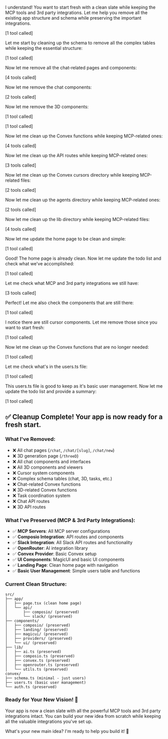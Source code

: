 I understand! You want to start fresh with a clean slate while keeping the MCP tools and 3rd party integrations. Let me help you remove all the existing app structure and schema while preserving the important integrations.


[1 tool called]

Let me start by cleaning up the schema to remove all the complex tables while keeping the essential structure:


[1 tool called]

Now let me remove all the chat-related pages and components:


[4 tools called]

Now let me remove the chat components:


[2 tools called]

Now let me remove the 3D components:


[1 tool called]




[1 tool called]

Now let me clean up the Convex functions while keeping MCP-related ones:


[4 tools called]

Now let me clean up the API routes while keeping MCP-related ones:


[3 tools called]

Now let me clean up the Convex cursors directory while keeping MCP-related files:


[2 tools called]

Now let me clean up the agents directory while keeping MCP-related ones:


[2 tools called]

Now let me clean up the lib directory while keeping MCP-related files:


[4 tools called]

Now let me update the home page to be clean and simple:


[1 tool called]

Good! The home page is already clean. Now let me update the todo list and check what we've accomplished:


[1 tool called]

Let me check what MCP and 3rd party integrations we still have:


[3 tools called]

Perfect! Let me also check the components that are still there:


[1 tool called]

I notice there are still cursor components. Let me remove those since you want to start fresh:


[1 tool called]

Now let me clean up the Convex functions that are no longer needed:


[1 tool called]

Let me check what's in the users.ts file:


[1 tool called]

This users.ts file is good to keep as it's basic user management. Now let me update the todo list and provide a summary:


[1 tool called]

## ✅ **Cleanup Complete! Your app is now ready for a fresh start.**

### **What I've Removed:**
- ❌ All chat pages (`/chat`, `/chat/[slug]`, `/chat/new`)
- ❌ 3D generation page (`/threeD`)
- ❌ All chat components and interfaces
- ❌ All 3D components and viewers
- ❌ Cursor system components
- ❌ Complex schema tables (chat, 3D, tasks, etc.)
- ❌ Chat-related Convex functions
- ❌ 3D-related Convex functions
- ❌ Task coordination system
- ❌ Chat API routes
- ❌ 3D API routes

### **What I've Preserved (MCP & 3rd Party Integrations):**
- ✅ **MCP Servers**: All MCP server configurations
- ✅ **Composio Integration**: API routes and components
- ✅ **Slack Integration**: All Slack API routes and functionality
- ✅ **OpenRouter**: AI integration library
- ✅ **Convex Provider**: Basic Convex setup
- ✅ **UI Components**: MagicUI and basic UI components
- ✅ **Landing Page**: Clean home page with navigation
- ✅ **Basic User Management**: Simple users table and functions

### **Current Clean Structure:**
```
src/
├── app/
│   ├── page.tsx (clean home page)
│   └── api/
│       ├── composio/ (preserved)
│       └── slack/ (preserved)
├── components/
│   ├── composio/ (preserved)
│   ├── landing/ (preserved)
│   ├── magicui/ (preserved)
│   ├── providers/ (preserved)
│   └── ui/ (preserved)
├── lib/
│   ├── ai.ts (preserved)
│   ├── composio.ts (preserved)
│   ├── convex.ts (preserved)
│   ├── openrouter.ts (preserved)
│   └── utils.ts (preserved)
convex/
├── schema.ts (minimal - just users)
├── users.ts (basic user management)
└── auth.ts (preserved)
```

### **Ready for Your New Vision! 🚀**
Your app is now a clean slate with all the powerful MCP tools and 3rd party integrations intact. You can build your new idea from scratch while keeping all the valuable integrations you've set up.

What's your new main idea? I'm ready to help you build it! 🎯